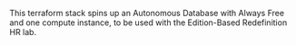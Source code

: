  This terraform stack spins up an Autonomous Database with Always Free and one compute instance, to be used with the Edition-Based Redefinition HR lab.
